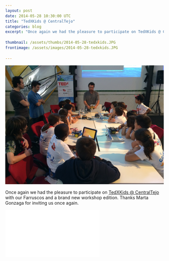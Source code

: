 ```yaml
---
layout: post
date: 2014-05-28 10:30:00 UTC
title: "TedXKids @ CentralTejo"
categories: blog
excerpt: "Once again we had the pleasure to participate on TedXKids @ CentralTejo with our Farruscos and a brand new workshop edition. Thanks Marta Gonzaga for inviting us once again"

thumbnail: /assets/thumbs/2014-05-28-tedxkids.JPG
frontimage: /assets/images/2014-05-28-tedxkids.JPG

---
```


<img class="postimage" src="/assets/images/2014-05-28-tedxkids.JPG"/>

Once again we had the pleasure to participate on <a href="http://tedxkidscentraltejo.com/">TedXKids @ CentralTejo</a> with our Farruscos and a brand new workshop edition. Thanks Marta Gonzaga for inviting us once again.

<div class="video-container"><iframe src="//www.youtube.com/embed/94_LiRNPNZg" frameborder="0" allowfullscreen></iframe></div>
 
